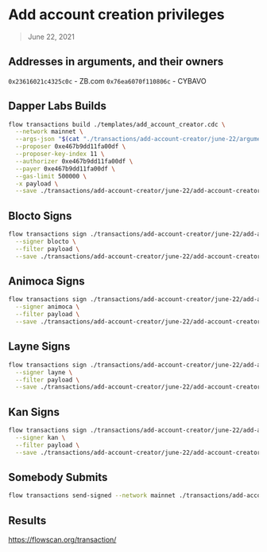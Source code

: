 # Add account creation privileges

> June 22, 2021

## Addresses in arguments, and their owners

`0x23616021c4325c0c` - ZB.com
`0x76ea6070f110806c` - CYBAVO

## Dapper Labs Builds

```sh
flow transactions build ./templates/add_account_creator.cdc \
  --network mainnet \
  --args-json "$(cat "./transactions/add-account-creator/june-22/arguments.json")" \
  --proposer 0xe467b9dd11fa00df \
  --proposer-key-index 11 \
  --authorizer 0xe467b9dd11fa00df \
  --payer 0xe467b9dd11fa00df \
  --gas-limit 500000 \
  -x payload \
  --save ./transactions/add-account-creator/june-22/add-account-creator-june-22-unsigned.rlp
```

## Blocto Signs

```sh
flow transactions sign ./transactions/add-account-creator/june-22/add-account-creator-june-22-unsigned.rlp \
  --signer blocto \
  --filter payload \
  --save ./transactions/add-account-creator/june-22/add-account-creator-june-22-sig-1.rlp
```

## Animoca Signs

```sh
flow transactions sign ./transactions/add-account-creator/june-22/add-account-creator-june-22-sig-1.rlp \
  --signer animoca \
  --filter payload \
  --save ./transactions/add-account-creator/june-22/add-account-creator-june-22-sig-2.rlp
```

## Layne Signs

```sh
flow transactions sign ./transactions/add-account-creator/june-22/add-account-creator-june-22-sig-2.rlp \
  --signer layne \
  --filter payload \
  --save ./transactions/add-account-creator/june-22/add-account-creator-june-22-sig-3.rlp
```

## Kan Signs

```sh
flow transactions sign ./transactions/add-account-creator/june-22/add-account-creator-june-22-sig-3.rlp \
  --signer kan \
  --filter payload \
  --save ./transactions/add-account-creator/june-22/add-account-creator-june-22-sig-complete.rlp
```


## Somebody Submits

```sh
flow transactions send-signed --network mainnet ./transactions/add-account-creator/june-22/add-account-creator-june-22-sig-complete.rlp
```

## Results

https://flowscan.org/transaction/
